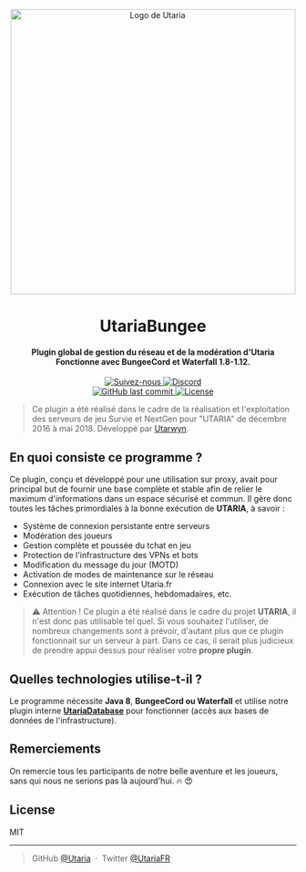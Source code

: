 <p align="center">
    <img src="https://i.imgur.com/rNl9EhX.png" alt="Logo de Utaria" width="500">
</p>

<h1 align="center">UtariaBungee</h1>
<h4 align="center">
Plugin global de gestion du réseau et de la modération d'Utaria
<br>
Fonctionne avec BungeeCord et Waterfall 1.8-1.12.
</h4>

<p align="center">
    <a href="https://twitter.com/Utaria_FR">
        <img src="https://img.shields.io/twitter/follow/Utaria_FR.svg?style=social&label=Suivez-nous%20sur%20Twitter" alt="Suivez-nous">
    </a>
    <a href="https://discord.gg/UNgPrPk">
        <img src="https://img.shields.io/discord/220472433344380928.svg" alt="Discord">
    </a>
    <br>
    <a href="https://github.com/Utaria/UtariaBungee/commits/master">
        <img src="https://img.shields.io/github/last-commit/Utaria/UtariaBungee/master.svg" alt="GitHub last commit">
    </a>
    <a href="https://github.com/Utaria/UtariaBungee/blob/master/LICENSE.md">
        <img src="https://img.shields.io/badge/Licenses-CC%20BY--SA%203.0%20&%20MIT-green.svg" alt="License">
    </a>
</p>

> 
> Ce plugin a été réalisé dans le cadre de la réalisation et l'exploitation des serveurs de jeu Survie et NextGen pour "UTARIA" de décembre 2016 à mai 2018.
> Développé par <a href="https://github.com/utarwyn">Utarwyn</a>.
> 



## En quoi consiste ce programme ?

Ce plugin, conçu et développé pour une utilisation sur proxy, avait pour principal but de fournir une base complète et stable afin de relier le maximum d'informations dans un espace sécurisé et commun. Il gère donc toutes les tâches primordiales à la bonne exécution de **UTARIA**, à savoir :

* Système de connexion persistante entre serveurs
* Modération des joueurs
* Gestion complète et poussée du tchat en jeu
* Protection de l'infrastructure des VPNs et bots
* Modification du message du jour (MOTD)
* Activation de modes de maintenance sur le réseau
* Connexion avec le site internet Utaria.fr
* Exécution de tâches quotidiennes, hebdomadaires, etc.

> :warning: Attention ! Ce plugin a été réalisé dans le cadre du projet **UTARIA**, il n'est donc pas utilisable tel quel. Si vous souhaitez l'utiliser, de nombreux changements sont à prévoir, d'autant plus que ce plugin fonctionnait sur un serveur à part. Dans ce cas, il serait plus judicieux de prendre appui dessus pour réaliser votre **propre plugin**.

## Quelles technologies utilise-t-il ?

Le programme nécessite **Java 8**, **BungeeCord ou Waterfall** et utilise notre plugin interne [**UtariaDatabase**](https://github.com/Utaria/UtariaDatabase) pour fonctionner (accès aux bases de données de l'infrastructure).


## Remerciements

On remercie tous les participants de notre belle aventure et les joueurs, sans qui nous ne serions pas là aujourd'hui. :fire: :heart_eyes: 

## License

MIT

---

> GitHub [@Utaria](https://github.com/utaria) &nbsp;&middot;&nbsp;
> Twitter [@UtariaFR](https://twitter.com/UtariaFR)